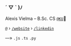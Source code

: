 ### ´ ▽ ` )ﾉ

Alexis Vielma – B.Sc. CS [`@KU`](https://ku.edu 'School Website')🌾

[`@`](mailto:contact@alexis.kr 'Contact Me') › [`/website`](https://alexis.kr 'Peronsal Website') › [`/linkedin`](https://www.linkedin.com/in/aelxxs/ 'LinkedIn')

—» `.js` `.ts` `.py` 
